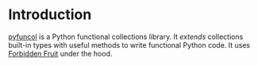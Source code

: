 # Introduction

[pyfuncol](https://github.com/Gondolav/pyfuncol) is a Python functional collections library. It _extends_ collections built-in types with useful methods to write functional Python code. It uses [Forbidden Fruit](https://github.com/clarete/forbiddenfruit) under the hood.
